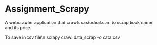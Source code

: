 # Assignment_Scrapy
A webcrawler application that crawls sastodeal.com to scrap book name and its price. 

To save in csv file\n
scrapy crawl data_scrap -o data.csv
